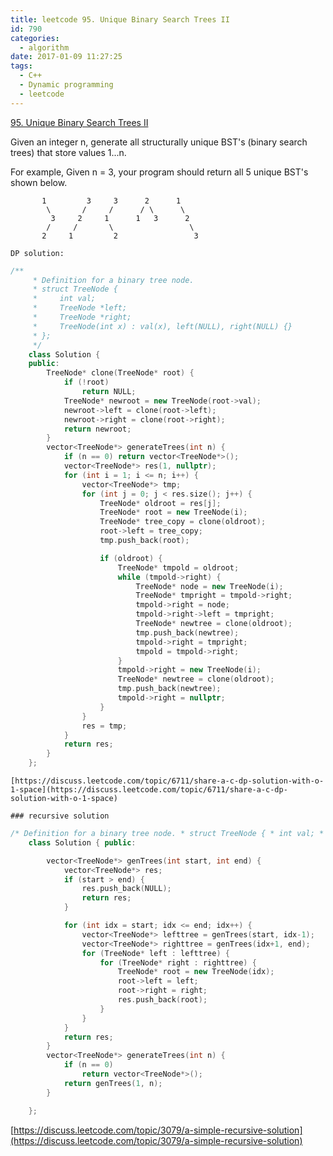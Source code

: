 ```yaml
---
title: leetcode 95. Unique Binary Search Trees II
id: 790
categories:
  - algorithm
date: 2017-01-09 11:27:25
tags:
  - C++
  - Dynamic programming
  - leetcode
---
```


[95&#46; Unique Binary Search Trees II](https://leetcode.com/problems/unique-binary-search-trees-ii/)

Given an integer n, generate all structurally unique BST's (binary search trees) that store values 1...n.

For example, Given n = 3, your program should return all 5 unique BST's shown below.
```
       1         3     3      2      1
        \       /     /      / \      \
         3     2     1      1   3      2
        /     /       \                 \
       2     1         2                 3
```

    DP solution:


``` cpp
/**
     * Definition for a binary tree node.
     * struct TreeNode {
     *     int val;
     *     TreeNode *left;
     *     TreeNode *right;
     *     TreeNode(int x) : val(x), left(NULL), right(NULL) {}
     * };
     */
    class Solution {
    public:
        TreeNode* clone(TreeNode* root) {
            if (!root)
                return NULL;
            TreeNode* newroot = new TreeNode(root->val);
            newroot->left = clone(root->left);
            newroot->right = clone(root->right);
            return newroot;
        }
        vector<TreeNode*> generateTrees(int n) {
            if (n == 0) return vector<TreeNode*>();
            vector<TreeNode*> res(1, nullptr);
            for (int i = 1; i <= n; i++) {
                vector<TreeNode*> tmp;
                for (int j = 0; j < res.size(); j++) {
                    TreeNode* oldroot = res[j];
                    TreeNode* root = new TreeNode(i);
                    TreeNode* tree_copy = clone(oldroot);
                    root->left = tree_copy;
                    tmp.push_back(root);

                    if (oldroot) {
                        TreeNode* tmpold = oldroot;
                        while (tmpold->right) {
                            TreeNode* node = new TreeNode(i);
                            TreeNode* tmpright = tmpold->right;
                            tmpold->right = node;
                            tmpold->right->left = tmpright;
                            TreeNode* newtree = clone(oldroot);
                            tmp.push_back(newtree);
                            tmpold->right = tmpright;
                            tmpold = tmpold->right;
                        }
                        tmpold->right = new TreeNode(i);
                        TreeNode* newtree = clone(oldroot);
                        tmp.push_back(newtree);
                        tmpold->right = nullptr;
                    }
                }
                res = tmp;
            }
            return res;
        }
    };
```

    [https://discuss.leetcode.com/topic/6711/share-a-c-dp-solution-with-o-1-space](https://discuss.leetcode.com/topic/6711/share-a-c-dp-solution-with-o-1-space)

    ### recursive solution

``` cpp
/* Definition for a binary tree node. * struct TreeNode { * int val; * TreeNode *left; * TreeNode *right; * TreeNode(int x) : val(x), left(NULL), right(NULL) {} * }; */ 
    class Solution { public:

        vector<TreeNode*> genTrees(int start, int end) {
            vector<TreeNode*> res;
            if (start > end) {
                res.push_back(NULL);
                return res;
            }

            for (int idx = start; idx <= end; idx++) {
                vector<TreeNode*> lefttree = genTrees(start, idx-1);
                vector<TreeNode*> righttree = genTrees(idx+1, end);
                for (TreeNode* left : lefttree) {
                    for (TreeNode* right : righttree) {
                        TreeNode* root = new TreeNode(idx);
                        root->left = left;
                        root->right = right;
                        res.push_back(root);
                    }
                }
            }
            return res;
        }
        vector<TreeNode*> generateTrees(int n) {
            if (n == 0)
                return vector<TreeNode*>();
            return genTrees(1, n);
        }

    };
```
[https://discuss.leetcode.com/topic/3079/a-simple-recursive-solution](https://discuss.leetcode.com/topic/3079/a-simple-recursive-solution)
